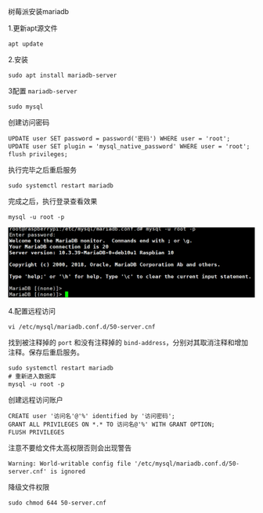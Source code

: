 树莓派安装mariadb 

1.更新apt源文件

```shell
apt update
```

2.安装

```shell
sudo apt install mariadb-server
```

3配置 `mariadb-server`

```
sudo mysql
```

创建访问密码

```
UPDATE user SET password = password('密码') WHERE user = 'root';
UPDATE user SET plugin = 'mysql_native_password' WHERE user = 'root';
flush privileges;

```

执行完毕之后重启服务 

```
sudo systemctl restart mariadb
```

完成之后，执行登录查看效果 

```
mysql -u root -p
```



![](../../pic/maridb登录.png)



4.配置远程访问

```
vi /etc/mysql/mariadb.conf.d/50-server.cnf
```

找到被注释掉的 `port` 和没有注释掉的 `bind-address`，分别对其取消注释和增加注释。保存后重启服务。 

```
sudo systemctl restart mariadb
# 重新进入数据库
mysql -u root -p

```

创建远程访问账户 

```
CREATE user '访问名'@'%' identified by '访问密码';
GRANT ALL PRIVILEGES ON *.* TO 访问名@'%' WITH GRANT OPTION;
FLUSH PRIVILEGES

```

注意不要给文件太高权限否则会出现警告

```
Warning: World-writable config file '/etc/mysql/mariadb.conf.d/50-server.cnf' is ignored
```

降级文件权限

```
sudo chmod 644 50-server.cnf
```


